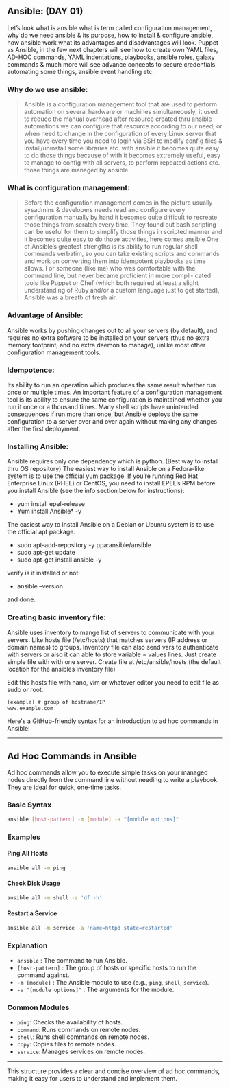 ## Ansible: (DAY 01)

Let’s look what is ansible what is term called configuration management, why do we need ansible & its purpose, how to install & configure ansible, how ansible work what its advantages and disadvantages will look. Puppet vs Ansible, in the few next chapters will see how to create own YAML files, AD-HOC commands, YAML indentations, playbooks, ansible roles, galaxy commands & much more will see advance concepts to secure credentials automating some things, ansible event handling etc.



### Why do we use ansible:
>	Ansible is a configuration management tool that are used to perform automation on several hardware or machines simultaneously, it used to reduce the manual overhead after resource created thru ansible automations we can configure that resource according to our need, or when need to change in the configuration of every Linux server that you have every time you need to login via SSH to modify config files & install/uninstall some libraries etc. with ansible it becomes quite easy to do those things because of with it becomes extremely useful, easy to manage to config with all servers, to perform repeated actions etc. those things are managed by ansible.

### What is configuration management:
>	Before the configuration management comes in the picture usually sysadmins & developers needs read and configure every configuration manually by hand it becomes quite difficult to recreate those things from scratch every time. They found out bash scripting can be useful for them to simplify those things in scripted manner and it becomes quite easy to do those activities, here comes ansible One of Ansible’s greatest strengths is its ability to run regular shell commands verbatim, so you can take existing scripts and commands and work on converting them into idempotent playbooks as time allows. For someone (like me) who was comfortable with the command line, but never became proficient in more compli- cated tools like Puppet or Chef (which both required at least a slight understanding of Ruby and/or a custom language just to get started), Ansible was a breath of fresh air.  

### Advantage of Ansible:
Ansible works by pushing changes out to all your servers (by default), and requires no extra software to be installed on your servers (thus no extra memory footprint, and no extra daemon to manage), unlike most other configuration management tools.

### Idempotence:
Its ability to run an operation which produces the same result whether run once or multiple times. 
An important feature of a configuration management tool is its ability to ensure the same configuration is maintained whether you run it once or a thousand times. Many shell scripts have unintended consequences if run more than once, but Ansible deploys the same configuration to a server over and over again without making any changes after the first deployment.

### Installing Ansible:
Ansible requires only one dependency which is python. (Best way to install thru OS repository)
The easiest way to install Ansible on a Fedora-like system is to use the official yum package. If you’re running Red Hat Enterprise Linux (RHEL) or CentOS, you need to install EPEL’s RPM before you install Ansible (see the info section below for instructions):
-	yum install epel-release
-	Yum install Ansible* -y


The easiest way to install Ansible on a Debian or Ubuntu system is to use the official apt package.
-	sudo apt-add-repository -y ppa:ansible/ansible
-	sudo apt-get update
-	sudo apt-get install ansible -y


verify is it installed or not:
-	ansible –version


and done.

### Creating basic inventory file:
Ansible uses inventory to mange list of servers to communicate with your servers. Like hosts file (/etc/hosts) that matches servers (IP address or domain names) to groups. Inventory file can also send vars to authenticate with servers or also it can able to store variable = values lines. Just create simple file with with one server. Create file at /etc/ansible/hosts (the default location for the ansibles inventory file)

Edit this hosts file with nano, vim or whatever editor you need to edit file as sudo or root.
```
[example] # group of hostname/IP
www.example.com
```


Here's a GitHub-friendly syntax for an introduction to ad hoc commands in Ansible:

---

## Ad Hoc Commands in Ansible

Ad hoc commands allow you to execute simple tasks on your managed nodes directly from the command line without needing to write a playbook. They are ideal for quick, one-time tasks.

### Basic Syntax
```sh
ansible [host-pattern] -m [module] -a "[module options]"
```

### Examples

#### Ping All Hosts
```sh
ansible all -m ping
```

#### Check Disk Usage
```sh
ansible all -m shell -a 'df -h'
```

#### Restart a Service
```sh
ansible all -m service -a 'name=httpd state=restarted'
```

### Explanation
- `ansible` : The command to run Ansible.
- `[host-pattern]` : The group of hosts or specific hosts to run the command against.
- `-m [module]` : The Ansible module to use (e.g., `ping`, `shell`, `service`).
- `-a "[module options]"` : The arguments for the module.

### Common Modules
- `ping`: Checks the availability of hosts.
- `command`: Runs commands on remote nodes.
- `shell`: Runs shell commands on remote nodes.
- `copy`: Copies files to remote nodes.
- `service`: Manages services on remote nodes.

---

This structure provides a clear and concise overview of ad hoc commands, making it easy for users to understand and implement them.
